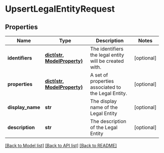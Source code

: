 # UpsertLegalEntityRequest

## Properties
Name | Type | Description | Notes
------------ | ------------- | ------------- | -------------
**identifiers** | [**dict(str, ModelProperty)**](ModelProperty.md) | The identifiers the legal entity will be created with. | [optional] 
**properties** | [**dict(str, ModelProperty)**](ModelProperty.md) | A set of properties associated to the Legal Entity. | [optional] 
**display_name** | **str** | The display name of the Legal Entity | [optional] 
**description** | **str** | The description of the Legal Entity | [optional] 

[[Back to Model list]](../README.md#documentation-for-models) [[Back to API list]](../README.md#documentation-for-api-endpoints) [[Back to README]](../README.md)


